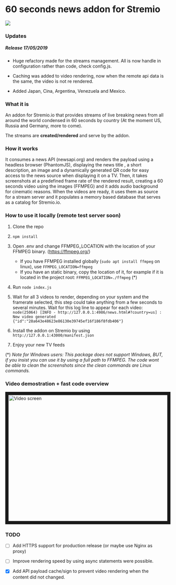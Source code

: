 # 60 seconds news addon for Stremio


<img src="https://i.giphy.com/media/SGGHF3IeEhdDsZgY4e/source.gif" />

### Updates

##### Release 17/05/2019
- Huge refactory made for the streams management. All is now handle in configuration rather than code, check config.js.

- Caching was added to video rendering, now when the remote api data is the same, the video is not re rendered.

- Added Japan, Cina, Argentina, Venezuela and Mexico.

### What it is
An addon for Stremio.io that provides streams of live breaking news from all around the world condensed in 60 seconds
by country (At the moment US, Russia and Germany, more to come).

The streams are **created/rendered** and serve by the addon.

### How it works
It consumes a news API (newsapi.org) and renders the payload using a headless browser (PhantomJS), displaying the news title
, a short description, an image and a dynamically generated QR code for easy access to the news source when displaying
it on a TV. Then, it takes screenshots at a predefined frame rate of the rendered result, creating a 60 seconds
video using the images (FFMPEG) and it adds audio background for cinematic reasons. When the videos are ready, it uses
them as source for a stream server and it populates a memory based database that serves as a catalog for Stremio.io.

### How to use it locally (remote test server soon)

1. Clone the repo
2. `npm install`
3. Open .env and change FFMPEG_LOCATION with the location of your FFMPEG binary. (https://ffmpeg.org/)
   * If you have FFMPEG installed globally (`sudo apt install ffmpeg`   on linux), use `FFMPEG_LOCATION=ffmpeg`
   * If you have an static binary, copy the location of it, for example if it is located in the project root: `FFMPEG_LOCATION=./ffmpeg` (*)
4. Run `node index.js`
5. Wait for all 3 videos to render, depending on your system and the framerate selected, this step could take anything from a few
seconds to several minutes. Wait for this log line to appear for each video: `node(25064) [INFO - http://127.0.0.1:4986/news.html#?country=us] : New video generated {"id":"28a643e48623e86130e39745ef16f186f8fdb406"}`

6. Install the addon on Stremio by using `http://127.0.0.1:43000/manifest.json`
7. Enjoy your new TV feeds


(*) *Note for Windows users: This package does not support Windows, BUT, if you insist you can use it by using a full path to FFMPEG. The code wont be
able to clean the screenshots since the clean commands are Linux commands.*

### Video demostration + fast code overview

<a href="http://www.youtube.com/watch?feature=player_embedded&v=tPwa-Rtl44o" target="_blank">
    <img src="http://img.youtube.com/vi/tPwa-Rtl44o/0.jpg?r=123" alt="Video screen" width="520" height="400" border="10"/>
</a>


### TODO

- [ ] Add HTTPS support for production release (or maybe use Nginx as proxy)

- [ ] Improve rendering speed by using async statements were possible.

- [x] Add API payload cache/sign to prevent video rendering when the content did not changed.